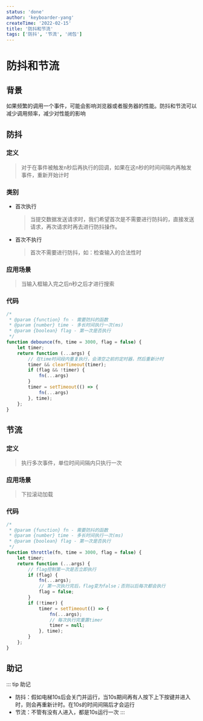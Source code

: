 ```yaml
---
status: 'done'
author: 'keyboarder-yang'
createTime: '2022-02-15'
title: '防抖和节流'
tags: ['防抖', '节流', '闭包']
---
```

# 防抖和节流

## 背景

如果频繁的调用一个事件，可能会影响浏览器或者服务器的性能。防抖和节流可以减少调用频率，减少对性能的影响

## 防抖

### 定义

> 对于在事件被触发n秒后再执行的回调，如果在这n秒的时间间隔内再触发事件，重新开始计时

### 类别

+ 首次执行

  > 当提交数据发送请求时，我们希望首次是不需要进行防抖的，直接发送请求，再次请求时再去进行防抖操作。

+ 首次不执行

  > 首次不需要进行防抖，如：检查输入的合法性时

### 应用场景

> 当输入框输入完之后n秒之后才进行搜索

### 代码

```javascript
/*
 * @param {function} fn - 需要防抖的函数
 * @param {number} time - 多长时间执行一次(ms)
 * @param {boolean} flag - 第一次是否执行
 */
function debounce(fn, time = 3000, flag = false) {
    let timer;
    return function (...args) {
        // 在time时间段内重复执行，会清空之前的定时器，然后重新计时
        timer && clearTimeout(timer);
        if (flag && !timer) {
            fn(...args)
        }
        timer = setTimeout(() => {
            fn(...args)
        }, time);
    };
}
```

## 节流

### 定义

> 执行多次事件，单位时间间隔内只执行一次

### 应用场景

> 下拉滚动加载

### 代码

```javascript
/*
 * @param {function} fn - 需要防抖的函数
 * @param {number} time - 多长时间执行一次(ms)
 * @param {boolean} flag - 第一次是否执行
 */
function throttle(fn, time = 3000, flag = false) {
    let timer;
    return function (...args) {
        // flag控制第一次是否立即执行
        if (flag) {
            fn(...args);
            // 第一次执行完后，flag变为false；否则以后每次都会执行
            flag = false;
        }
        if (!timer) {
            timer = setTimeout(() => {
                fn(...args);
                // 每次执行完重置timer
                timer = null;
            }, time);
        }
    };
}
```
## 助记
::: tip 助记
+ 防抖：假如电梯10s后会关门并运行，当10s期间再有人按下上下按键并进入时，则会再重新计时。在10s的时间间隔后才会运行
+ 节流：不管有没有人进入，都是10s运行一次
:::
